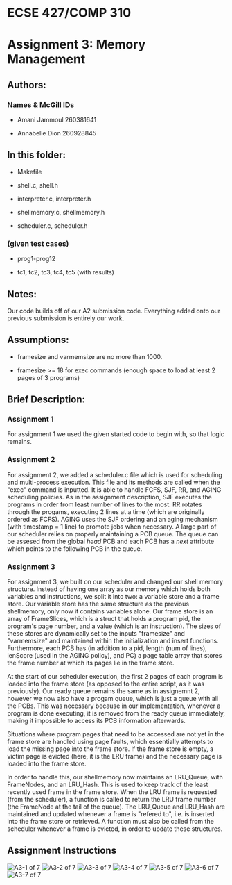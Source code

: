 # ECSE 427/COMP 310
# Assignment 3: Memory Management
## Authors:
### Names & McGill IDs
* Amani Jammoul 260381641

* Annabelle Dion 260928845

## In this folder:
* Makefile

* shell.c, shell.h

* interpreter.c, interpreter.h

* shellmemory.c, shellmemory.h

* scheduler.c, scheduler.h

### (given test cases)
* prog1-prog12

* tc1, tc2, tc3, tc4, tc5 (with results)

## Notes:
Our code builds off of our A2 submission code. Everything added onto our previous submission is entirely our work.

## Assumptions:
* framesize and varmemsize are no more than 1000. 

* framesize >= 18 for exec commands (enough space to load at least 2 pages of 3 programs)

## Brief Description:
### Assignment 1
For assignment 1 we used the given started code to begin with, so that logic remains. 

### Assignment 2
For assignment 2, we added a scheduler.c file which is used for scheduling and multi-process execution. This file and its methods are called when the "exec" command is inputted. It is able to handle FCFS, SJF, RR, and AGING scheduling policies. As in the assignment description, SJF executes the programs in order from least number of lines to the most. RR rotates through the progams, executing 2 lines at a time (which are originally ordered as FCFS). AGING uses the SJF ordering and an aging mechanism (with timestamp = 1 line) to promote jobs when necessary. A large part of our scheduler relies on properly maintaining a PCB queue. The queue can be assesed from the global *head* PCB and each PCB has a *next* attribute which points to the following PCB in the queue.

### Assignment 3
For assignment 3, we built on our scheduler and changed our shell memory structure. Instead of having one array as our memory which holds both variables and instructions, we split it into two: a variable store and a frame store. Our variable store has the same structure as the previous shellmemory, only now it contains variables alone. Our frame store is an array of FrameSlices, which is a struct that holds a program pid, the program's page number, and a value (which is an instruction). The sizes of these stores are dynamically set to the inputs "framesize" and "varmemsize" and maintained within the initialization and insert functions. Furthermore, each PCB has (in addition to a pid, length (num of lines), lenScore (used in the AGING policy), and PC) a page table array that stores the frame number at which its pages lie in the frame store.

At the start of our scheduler execution, the first 2 pages of each program is loaded into the frame store (as opposed to the entire script, as it was previously). Our ready queue remains the same as in assignemnt 2, however we now also have a progam queue, which is just a queue with all the PCBs. This was necessary because in our implementation, whenever a program is done executing, it is removed from the ready queue immediately, making it impossible to access its PCB information afterwards.

Situations where program pages that need to be accessed are not yet in the frame store are handled using page faults, which essentially attempts to load the missing page into the frame store. If the frame store is empty, a victim page is evicted (here, it is the LRU frame) and the necessary page is loaded into the frame store.

In order to handle this, our shellmemory now maintains an LRU_Queue, with FrameNodes, and an LRU_Hash. This is used to keep track of the least recently used frame in the frame store. When the LRU frame is requested (from the scheduler), a function is called to return the LRU frame number (the FrameNode at the tail of the queue). The LRU_Queue and LRU_Hash are maintained and updated whenever a frame is "refered to", i.e. is inserted into the frame store or retrieved. A function must also be called from the scheduler whenever a frame is evicted, in order to update these structures.

## Assignment Instructions

![A3-1 of 7](https://github.com/amanijam/OS_Project3/assets/19826681/2d08eb07-1537-47aa-b64c-96b854f80ace)
![A3-2 of 7](https://github.com/amanijam/OS_Project3/assets/19826681/6335173f-f2b9-4858-861c-43395df79122)
![A3-3 of 7](https://github.com/amanijam/OS_Project3/assets/19826681/b804adc9-53c3-487c-a434-c8568ed932c2)
![A3-4 of 7](https://github.com/amanijam/OS_Project3/assets/19826681/427b80c2-be53-4e91-9b9d-00069204af81)
![A3-5 of 7](https://github.com/amanijam/OS_Project3/assets/19826681/226102af-e34d-4068-9f60-bbc2493e1787)
![A3-6 of 7](https://github.com/amanijam/OS_Project3/assets/19826681/c066d7f2-f497-4d86-9855-6e0b25eb175b)
![A3-7 of 7](https://github.com/amanijam/OS_Project3/assets/19826681/a1becf73-3573-470f-82c1-62caa0a695dc)
